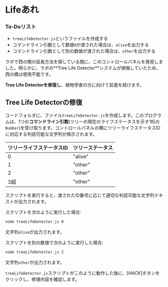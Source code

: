 # Lifeあれ

<div class="aside">
<h3>To-Doリスト</h3>
<ul>
  <li><code>treeLifeDetector.js</code>というファイルを作成する</li>
  <li>コマンドライン引数として数値<code>0</code>が渡された場合は、<code>alive</code>を出力する</li>
  <li>コマンドライン引数として別の数値が渡された場合は、<code>other</code>を出力する</li>
</ul>
</div>
ラボで西の橋の延長方法を探している間に、このコントロールパネルを発見しました。明らかに、ラボの**Tree Life Detector**システムが損傷していたため、西の橋は使用不能です。

**Tree Life Detectorを修復し**、植物学者の方に向けて前進を続けます。

## Tree Life Detectorの修復

コードフォルダに、ファイル`treeLifeDetector.js`を作成します。このプログラムは、1つの**コマンドライン引数**(ツリーの現在のライフステータスを示す1桁の`Number`)を受け取ります。コントロールパネルの横にツリーライフステータスIDに対応する判読可能な文字列が掲示されます。

| ツリーライフステータスID| ツリーステータス|
|----------|----------|
| 0| "alive"|
| 1| "other"|
| 2| "other"|
| 3超| "other"|

スクリプトを実行すると、渡されたID番号に応じて適切な判読可能な文字列テキストが出力されます。

スクリプトを次のように実行した場合:

```bash
node treeLifeDetector.js 0
```

文字列`alive`が出力されます。

スクリプトを別の数値で次のように実行した場合:

```bash
node treeLifeDetector.js 2
```

文字列`other`が出力されます。

`treeLifeDetector.js`スクリプトがこのように動作した後に、[*HACK*]ボタンをクリックし、修理内容を確認します。